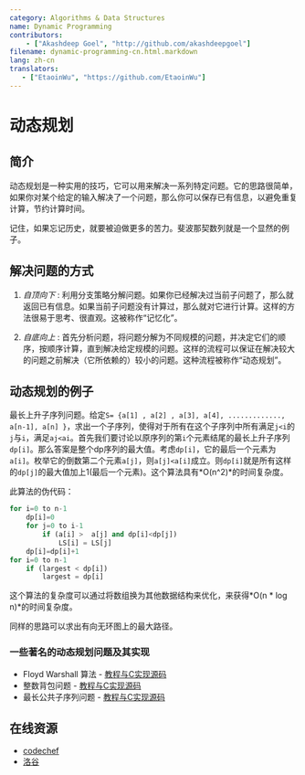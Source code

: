 ```yaml
---
category: Algorithms & Data Structures
name: Dynamic Programming
contributors:
    - ["Akashdeep Goel", "http://github.com/akashdeepgoel"]
filename: dynamic-programming-cn.html.markdown
lang: zh-cn
translators:
   - ["EtaoinWu", "https://github.com/EtaoinWu"]
---
```


# 动态规划

## 简介

动态规划是一种实用的技巧，它可以用来解决一系列特定问题。它的思路很简单，如果你对某个给定的输入解决了一个问题，那么你可以保存已有信息，以避免重复计算，节约计算时间。

记住，如果忘记历史，就要被迫做更多的苦力。斐波那契数列就是一个显然的例子。

## 解决问题的方式

1. *自顶向下* : 利用分支策略分解问题。如果你已经解决过当前子问题了，那么就返回已有信息。如果当前子问题没有计算过，那么就对它进行计算。这样的方法很易于思考、很直观。这被称作“记忆化”。

2. *自底向上* : 首先分析问题，将问题分解为不同规模的问题，并决定它们的顺序，按顺序计算，直到解决给定规模的问题。这样的流程可以保证在解决较大的问题之前解决（它所依赖的）较小的问题。这种流程被称作“动态规划”。

## 动态规划的例子

最长上升子序列问题。给定`S= {a[1] , a[2] , a[3], a[4], ............., a[n-1], a[n] }`，求出一个子序列，使得对于所有在这个子序列中所有满足`j<i`的`j`与`i`，满足`aj<ai`。首先我们要讨论以原序列的第`i`个元素结尾的最长上升子序列`dp[i]`。那么答案是整个dp序列的最大值。考虑`dp[i]`，它的最后一个元素为`a[i]`。枚举它的倒数第二个元素`a[j]`，则`a[j]<a[i]`成立。则`dp[i]`就是所有这样的`dp[j]`的最大值加上1(最后一个元素)。这个算法具有*O(n^2)*的时间复杂度。

此算法的伪代码：

```python
for i=0 to n-1
    dp[i]=0
    for j=0 to i-1
        if (a[i] >  a[j] and dp[i]<dp[j])
            LS[i] = LS[j]
	dp[i]=dp[i]+1
for i=0 to n-1
    if (largest < dp[i])
		largest = dp[i]
```

这个算法的复杂度可以通过将数组换为其他数据结构来优化，来获得*O(n * log n)*的时间复杂度。

同样的思路可以求出有向无环图上的最大路径。

### 一些著名的动态规划问题及其实现

- Floyd Warshall 算法 - [教程与C实现源码](http://www.thelearningpoint.net/computer-science/algorithms-all-to-all-shortest-paths-in-graphs---floyd-warshall-algorithm-with-c-program-source-code)
- 整数背包问题 - [教程与C实现源码](http://www.thelearningpoint.net/computer-science/algorithms-dynamic-programming---the-integer-knapsack-problem)
- 最长公共子序列问题 - [教程与C实现源码](http://www.thelearningpoint.net/computer-science/algorithms-dynamic-programming---longest-common-subsequence)

## 在线资源

* [codechef](https://www.codechef.com/wiki/tutorial-dynamic-programming)
* [洛谷](https://www.luogu.org/problem/lists?name=&orderitem=pid&tag=3)
